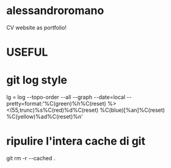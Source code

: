 # alessandroromano
CV website as portfolio!

# USEFUL
# git log style
lg = log --topo-order --all --graph --date=local --pretty=format:'%C(green)%h%C(reset) %><(55,trunc)%s%C(red)%d%C(reset) %C(blue)[%an]%C(reset) %C(yellow)%ad%C(reset)%n'

# ripulire l'intera cache di git
git rm -r --cached .